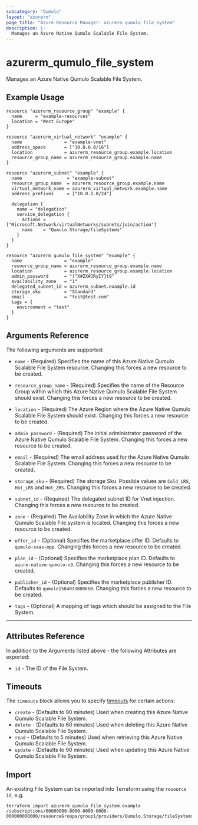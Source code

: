 ```yaml
---
subcategory: "Qumulo"
layout: "azurerm"
page_title: "Azure Resource Manager: azurerm_qumulo_file_system"
description: |-
  Manages an Azure Native Qumulo Scalable File System.
---
```


# azurerm_qumulo_file_system

Manages an Azure Native Qumulo Scalable File System.

## Example Usage

```hcl
resource "azurerm_resource_group" "example" {
  name     = "example-resources"
  location = "West Europe"
}

resource "azurerm_virtual_network" "example" {
  name                = "example-vnet"
  address_space       = ["10.0.0.0/16"]
  location            = azurerm_resource_group.example.location
  resource_group_name = azurerm_resource_group.example.name
}

resource "azurerm_subnet" "example" {
  name                 = "example-subnet"
  resource_group_name  = azurerm_resource_group.example.name
  virtual_network_name = azurerm_virtual_network.example.name
  address_prefixes     = ["10.0.1.0/24"]

  delegation {
    name = "delegation"
    service_delegation {
      actions = ["Microsoft.Network/virtualNetworks/subnets/join/action"]
      name    = "Qumulo.Storage/fileSystems"
    }
  }
}

resource "azurerm_qumulo_file_system" "example" {
  name                = "example"
  resource_group_name = azurerm_resource_group.example.name
  location            = azurerm_resource_group.example.location
  admin_password      = ")^X#ZX#JRyIY}t9"
  availability_zone   = "1"
  delegated_subnet_id = azurerm_subnet.example.id
  storage_sku         = "Standard"
  email               = "test@test.com"
  tags = {
    environment = "test"
  }
}
```

## Arguments Reference

The following arguments are supported:

* `name` - (Required) Specifies the name of this Azure Native Qumulo Scalable File System resource. Changing this forces a new resource to be created.

* `resource_group_name` - (Required) Specifies the name of the Resource Group within which this Azure Native Qumulo Scalable File System should exist. Changing this forces a new resource to be created.

* `location` - (Required) The Azure Region where the Azure Native Qumulo Scalable File System should exist. Changing this forces a new resource to be created.

* `admin_password` - (Required) The initial administrator password of the Azure Native Qumulo Scalable File System. Changing this forces a new resource to be created.

* `email` - (Required) The email address used for the Azure Native Qumulo Scalable File System. Changing this forces a new resource to be created.

* `storage_sku` - (Required) The storage Sku. Possible values are `Cold_LRS`, `Hot_LRS` and `Hot_ZRS`. Changing this forces a new resource to be created.

* `subnet_id` - (Required) The delegated subnet ID for Vnet injection. Changing this forces a new resource to be created.

* `zone` - (Required) The Availability Zone in which the Azure Native Qumulo Scalable File system is located. Changing this forces a new resource to be created.

* `offer_id` - (Optional) Specifies the marketplace offer ID. Defaults to `qumulo-saas-mpp`. Changing this forces a new resource to be created.

* `plan_id` - (Optional) Specifies the marketplace plan ID. Defaults to `azure-native-qumulo-v3`. Changing this forces a new resource to be created.

* `publisher_id` - (Optional) Specifies the marketplace publisher ID. Defaults to `qumulo1584033880660`. Changing this forces a new resource to be created.

* `tags` - (Optional) A mapping of tags which should be assigned to the File System.

---

## Attributes Reference

In addition to the Arguments listed above - the following Attributes are exported:

* `id` - The ID of the File System.

## Timeouts

The `timeouts` block allows you to specify [timeouts](https://www.terraform.io/docs/configuration/resources.html#timeouts) for certain actions:

* `create` - (Defaults to 90 minutes) Used when creating this Azure Native Qumulo Scalable File System.
* `delete` - (Defaults to 60 minutes) Used when deleting this Azure Native Qumulo Scalable File System.
* `read` - (Defaults to 5 minutes) Used when retrieving this Azure Native Qumulo Scalable File System.
* `update` - (Defaults to 90 minutes) Used when updating this Azure Native Qumulo Scalable File System.

## Import

An existing File System can be imported into Terraform using the `resource id`, e.g.

```shell
terraform import azurerm_qumulo_file_system.example /subscriptions/00000000-0000-0000-0000-000000000000/resourceGroups/group1/providers/Qumulo.Storage/fileSystems/example
```
